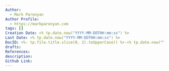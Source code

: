 ```yaml
---
Author:
  - Mark Paronyan
Author Profile:
  - https://markparonyan.com
tags: []
Creation Date: <% tp.date.now("YYYY-MM-DDTHH:mm:ss") %>
Last Date: <% tp.date.now("YYYY-MM-DDTHH:mm:ss") %>
DocID: <%- tp.file.title.slice(0, 2).toUpperCase() %>-<% tp.date.now("YY") %>
drafts:
References:
description:
Github Link:
---
```

